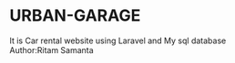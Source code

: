 # URBAN-GARAGE
It is Car rental website using Laravel and My sql database
<br>
Author:Ritam Samanta
